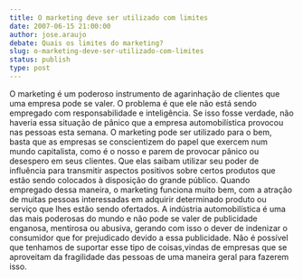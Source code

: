 ```yaml
---
title: O marketing deve ser utilizado com limites
date: 2007-06-15 21:00:00
author: jose.araujo
debate: Quais os limites do marketing?
slug: o-marketing-deve-ser-utilizado-com-limites
status: publish 
type: post
---
```


O marketing é um poderoso instrumento de agarinhação de clientes que uma empresa pode se valer. O problema é que ele não está sendo empregado com responsabilidade e inteligência. Se isso fosse verdade, não haveria essa situação de pânico que a empresa automobilística provocou nas pessoas esta semana. O marketing pode ser utilizado para o bem, basta que as empresas se conscientizem do papel que exercem num mundo capitalista, como é o nosso e parem de provocar pânico ou desespero em seus clientes. Que elas saibam utilizar seu poder de influência para transmitir aspectos positivos sobre certos produtos que estão sendo colocados à disposição do grande público. Quando empregado dessa maneira, o marketing funciona muito bem, com a atração de muitas pessoas interessadas em adquirir determinado produto ou serviço que lhes estão sendo ofertados. A indústria automobilística é uma das mais poderosas do mundo e não pode se valer de publicidade enganosa, mentirosa ou abusiva, gerando com isso o dever de indenizar o consumidor que for prejudicado devido a essa publicidade. Não é possível que tenhamos de suportar esse tipo de coisas,vindas de empresas que se aproveitam da fragilidade das pessoas de uma maneira geral para fazerem isso.
